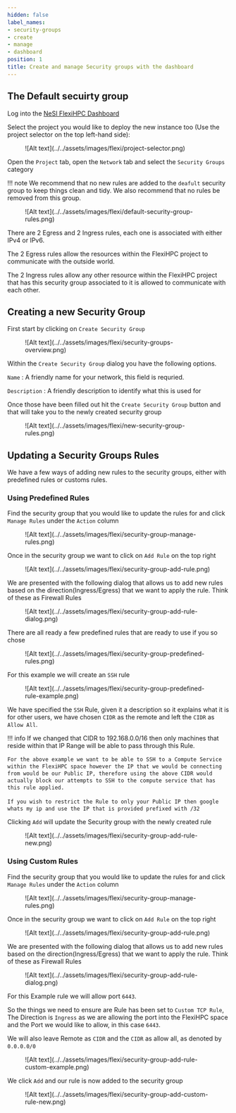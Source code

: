 ```yaml
---
hidden: false
label_names:
- security-groups
- create
- manage
- dashboard
position: 1
title: Create and manage Security groups with the dashboard
---
```


## The Default secuirty group

Log into the [NeSI FlexiHPC Dashboard](https://dashboard.cloud.nesi.org.nz/)

Select the project you would like to deploy the new instance too (Use the project selector on the top left-hand side):

<figure markdown>
  ![Alt text](../../assets/images/flexi/project-selector.png)
</figure>

Open the `Project` tab, open the `Network` tab and select the `Security Groups` category

!!! note
    We recommend that no new rules are added to the `deafult` security group to keep things clean and tidy. We also recommend that no rules be removed from this group.

<figure markdown>
  ![Alt text](../../assets/images/flexi/default-security-group-rules.png)
</figure>

There are 2 Egress and 2 Ingress rules, each one is associated with either IPv4 or IPv6.

The 2 Egress rules allow the resources within the FlexiHPC project to communicate with the outside world.

The 2 Ingress rules allow any other resource within the FlexiHPC project that has this security group associated to it is allowed to communicate with each other.

## Creating a new Security Group

First start by clicking on `Create Security Group`

<figure markdown>
  ![Alt text](../../assets/images/flexi/security-groups-overview.png)
</figure>

Within the `Create Security Group` dialog you have the following options.

`Name`
:   A friendly name for your network, this field is requried.

`Description`
:   A friendly description to identify what this is used for

Once those have been filled out hit the `Create Security Group` button and that will take you to the newly created security group

<figure markdown>
  ![Alt text](../../assets/images/flexi/new-security-group-rules.png)
</figure>

## Updating a Security Groups Rules

We have a few ways of adding new rules to the security groups, either with predefined rules or customs rules.

### Using Predefined Rules

Find the security group that you would like to update the rules for and click `Manage Rules` under the `Action` column

<figure markdown>
  ![Alt text](../../assets/images/flexi/security-group-manage-rules.png)
</figure>

Once in the security group we want to click on `Add Rule` on the top right

<figure markdown>
  ![Alt text](../../assets/images/flexi/security-group-add-rule.png)
</figure>

We are presented with the following dialog that allows us to add new rules based on the direction(Ingress/Egress) that we want to apply the rule. Think of these as Firewall Rules

<figure markdown>
  ![Alt text](../../assets/images/flexi/security-group-add-rule-dialog.png)
</figure>

There are all ready a few predefined rules that are ready to use if you so chose

<figure markdown>
  ![Alt text](../../assets/images/flexi/security-group-predefined-rules.png)
</figure>

For this example we will create an `SSH` rule

<figure markdown>
  ![Alt text](../../assets/images/flexi/security-group-predefined-rule-example.png)
</figure>

We have specified the `SSH` Rule, given it a description so it explains what it is for other users, we have chosen `CIDR` as the remote and left the `CIDR` as `Allow All`.

!!! info
    If we changed that CIDR to 192.168.0.0/16 then only machines that reside within that IP Range will be able to pass through this Rule.

    For the above example we want to be able to SSH to a Compute Service within the FlexiHPC space however the IP that we would be connecting from would be our Public IP, therefore using the above CIDR would actually block our attempts to SSH to the compute service that has this rule applied.

    If you wish to restrict the Rule to only your Public IP then google whats my ip and use the IP that is provided prefixed with /32

Clicking `Add` will update the Security group with the newly created rule

<figure markdown>
  ![Alt text](../../assets/images/flexi/security-group-add-rule-new.png)
</figure>

### Using Custom Rules

Find the security group that you would like to update the rules for and click `Manage Rules` under the `Action` column

<figure markdown>
  ![Alt text](../../assets/images/flexi/security-group-manage-rules.png)
</figure>

Once in the security group we want to click on `Add Rule` on the top right

<figure markdown>
  ![Alt text](../../assets/images/flexi/security-group-add-rule.png)
</figure>

We are presented with the following dialog that allows us to add new rules based on the direction(Ingress/Egress) that we want to apply the rule. Think of these as Firewall Rules

<figure markdown>
  ![Alt text](../../assets/images/flexi/security-group-add-rule-dialog.png)
</figure>

For this Example rule we will allow port `6443`.

So the things we need to ensure are Rule has been set to `Custom TCP Rule`, The Direction is `Ingress` as we are allowing the port into the FlexiHPC space and the Port we would like to allow, in this case `6443`.

We will also leave Remote as `CIDR` and the `CIDR` as allow all, as denoted by `0.0.0.0/0`

<figure markdown>
  ![Alt text](../../assets/images/flexi/security-group-add-rule-custom-example.png)
</figure>

We click `Add` and our rule is now added to the security group

<figure markdown>
  ![Alt text](../../assets/images/flexi/security-group-add-custom-rule-new.png)
</figure>
